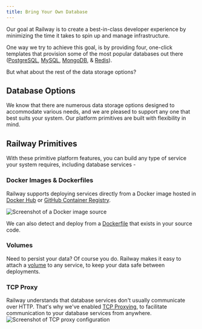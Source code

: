 ```yaml
---
title: Bring Your Own Database
---
```


Our goal at Railway is to create a best-in-class developer experience by minimizing the time it takes to spin up and manage infrastructure.

One way we try to achieve this goal, is by providing four, one-click templates that provision some of the most popular databases out there ([PostgreSQL](/databases/postgresql), [MySQL](/databases/mysql), [MongoDB](/databases/mongodb), & [Redis](/databases/redis)).

But what about the rest of the data storage options?

## Database Options

We know that there are numerous data storage options designed to accommodate various needs, and we are pleased to support any one that best suits your system.  Our platform primitives are built with flexibility in mind.

## Railway Primitives

With these primitive platform features, you can build any type of service your system requires, including database services - 

### Docker Images & Dockerfiles

Railway supports deploying services directly from a Docker image hosted in [Docker Hub](https://hub.docker.com/) or
[GitHub Container Registry](https://docs.github.com/en/packages/working-with-a-github-packages-registry/working-with-the-container-registry).

<Image
src="https://res.cloudinary.com/railway/image/upload/v1688760102/docs/screenshot-2023-07-07-15.59.59_kxo5fa.png"
alt="Screenshot of a Docker image source"
layout="responsive"
width={699} height={168} quality={80} />

We can also detect and deploy from a [Dockerfile](/deploy/dockerfiles) that exists in your source code.

### Volumes

Need to persist your data?  Of course you do.  Railway makes it easy to attach a [volume](/reference/volumes) to any service, to keep your data safe between deployments.

### TCP Proxy

Railway understands that database services don't usually communicate over HTTP.  That's why we've enabled [TCP Proxying](/deploy/exposing-your-app#tcp-proxying), to facilitate communication to your database services from anywhere.
<Image
src="https://res.cloudinary.com/railway/image/upload/v1694217808/docs/screenshot-2023-09-08-20.02.55_hhxn0a.png"
alt="Screenshot of TCP proxy configuration"
layout="responsive"
width={700} height={225} quality={100} />